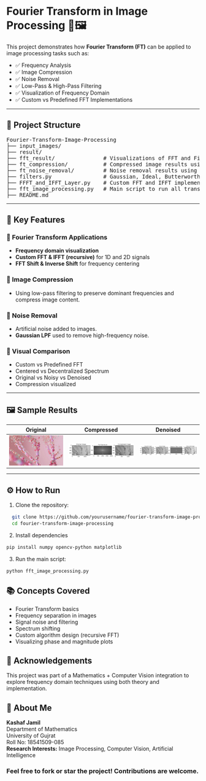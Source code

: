 # Fourier Transform in Image Processing 🧠🖼️

This project demonstrates how **Fourier Transform (FT)** can be applied to image processing tasks such as:

- ✅ Frequency Analysis
- ✅ Image Compression
- ✅ Noise Removal
- ✅ Low-Pass & High-Pass Filtering
- ✅ Visualization of Frequency Domain
- ✅ Custom vs Predefined FFT Implementations

---

## 📁 Project Structure

<pre>Fourier-Transform-Image-Processing
├── input_images/ 
├── result/ 
├── fft_result/               # Visualizations of FFT and Filtering  
├── ft_compression/           # Compressed image results using FT 
├── ft_noise_removal/         # Noise removal results using LPF in FT 
├── filters.py                # Gaussian, Ideal, Butterworth LPF & HPF 
├── FFFT_and_IFFT_Layer.py    # Custom FFT and IFFT implementations (1D and 2D) 
├── fft_image_processing.py   # Main script to run all transforms and visualize
├── README.md  </pre>


---

## 📌 Key Features

### 🔹 Fourier Transform Applications
- **Frequency domain visualization**
- **Custom FFT & IFFT (recursive)** for 1D and 2D signals
- **FFT Shift & Inverse Shift** for frequency centering

### 🔹 Image Compression
- Using low-pass filtering to preserve dominant frequencies and compress image content.

### 🔹 Noise Removal
- Artificial noise added to images.
- **Gaussian LPF** used to remove high-frequency noise.

### 🔹 Visual Comparison
- Custom vs Predefined FFT
- Centered vs Decentralized Spectrum
- Original vs Noisy vs Denoised
- Compression visualized

---

## 🖼️ Sample Results

| Original | Compressed | Denoised |
|----------|------------|----------|
| ![](input_images/img2.jpg) | ![](result/ft_compression/img2_result.jpg) | ![](result/ft_noise_removal/img2_result.jpg) |

---

## ⚙️ How to Run

1. Clone the repository:

  ```bash
    git clone https://github.com/yourusername/fourier-transform-image-processing.git
    cd fourier-transform-image-processing
```
2. Install dependencies

```bash
pip install numpy opencv-python matplotlib
```
3. Run the main script:

```bash
python fft_image_processing.py
```
## 📚 Concepts Covered

- Fourier Transform basics  
- Frequency separation in images  
- Signal noise and filtering  
- Spectrum shifting  
- Custom algorithm design (recursive FFT)  
- Visualizing phase and magnitude plots  


## 🤝 Acknowledgements

This project was part of a Mathematics + Computer Vision integration to explore frequency domain techniques using both theory and implementation.


## 👤 About Me

**Kashaf Jamil**  
Department of Mathematics  
University of Gujrat  
Roll No: 18541509-085  
**Research Interests:** Image Processing, Computer Vision, Artificial Intelligence  


### Feel free to fork or star the project! Contributions are welcome.
